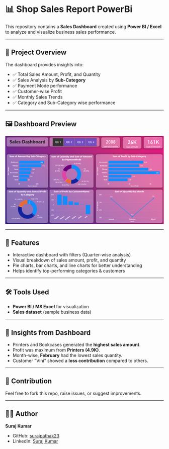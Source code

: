 # 📊 Shop Sales Report PowerBi

This repository contains a **Sales Dashboard** created using **Power BI / Excel** to analyze and visualize business sales performance.

---

## 📂 Project Overview

The dashboard provides insights into:

* ✅ Total Sales Amount, Profit, and Quantity
* ✅ Sales Analysis by **Sub-Category**
* ✅ Payment Mode performance
* ✅ Customer-wise Profit
* ✅ Monthly Sales Trends
* ✅ Category and Sub-Category wise performance

---

## 🖼️ Dashboard Preview

![Sales Dashboard](Sales-dashboard-shop.png)

---

## 🚀 Features

* Interactive dashboard with filters (Quarter-wise analysis)
* Visual breakdown of sales amount, profit, and quantity
* Pie charts, bar charts, and line charts for better understanding
* Helps identify top-performing categories & customers

---

## 🛠️ Tools Used

* **Power BI / MS Excel** for visualization
* **Sales dataset** (sample business data)

---

## 📌 Insights from Dashboard

* Printers and Bookcases generated the **highest sales amount**.
* Profit was maximum from **Printers (4.9K)**.
* Month-wise, **February** had the lowest sales quantity.
* Customer "Vini" showed a **loss contribution** compared to others.

---

## 🤝 Contribution

Feel free to fork this repo, raise issues, or suggest improvements.

---

## 👨‍💻 Author

**Suraj Kumar**

* GitHub: [surajpathak23](https://github.com/surajpathak23)
* LinkedIn: [Suraj Kumar](https://www.linkedin.com/in/suraj-kumar-2307skp/)
